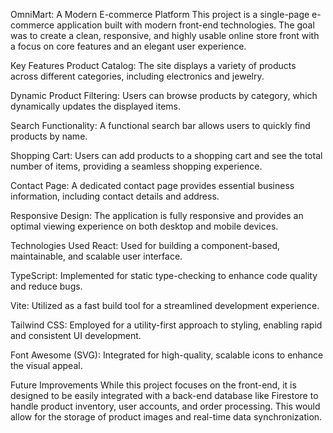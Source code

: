OmniMart: A Modern E-commerce Platform
This project is a single-page e-commerce application built with modern front-end technologies. The goal was to create a clean, responsive, and highly usable online store front with a focus on core features and an elegant user experience.

Key Features
Product Catalog: The site displays a variety of products across different categories, including electronics and jewelry.

Dynamic Product Filtering: Users can browse products by category, which dynamically updates the displayed items.

Search Functionality: A functional search bar allows users to quickly find products by name.

Shopping Cart: Users can add products to a shopping cart and see the total number of items, providing a seamless shopping experience.

Contact Page: A dedicated contact page provides essential business information, including contact details and address.

Responsive Design: The application is fully responsive and provides an optimal viewing experience on both desktop and mobile devices.

Technologies Used
React: Used for building a component-based, maintainable, and scalable user interface.

TypeScript: Implemented for static type-checking to enhance code quality and reduce bugs.

Vite: Utilized as a fast build tool for a streamlined development experience.

Tailwind CSS: Employed for a utility-first approach to styling, enabling rapid and consistent UI development.

Font Awesome (SVG): Integrated for high-quality, scalable icons to enhance the visual appeal.

Future Improvements
While this project focuses on the front-end, it is designed to be easily integrated with a back-end database like Firestore to handle product inventory, user accounts, and order processing. This would allow for the storage of product images and real-time data synchronization.